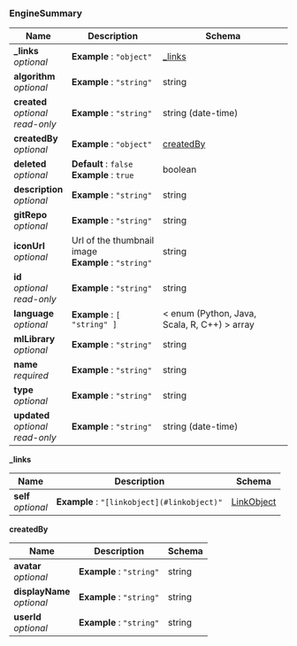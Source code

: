 
<a name="enginesummary"></a>
### EngineSummary

|Name|Description|Schema|
|---|---|---|
|**_links**  <br>*optional*|**Example** : `"object"`|[_links](#enginesummary-links)|
|**algorithm**  <br>*optional*|**Example** : `"string"`|string|
|**created**  <br>*optional*  <br>*read-only*|**Example** : `"string"`|string (date-time)|
|**createdBy**  <br>*optional*|**Example** : `"object"`|[createdBy](#enginesummary-createdby)|
|**deleted**  <br>*optional*|**Default** : `false`  <br>**Example** : `true`|boolean|
|**description**  <br>*optional*|**Example** : `"string"`|string|
|**gitRepo**  <br>*optional*|**Example** : `"string"`|string|
|**iconUrl**  <br>*optional*|Url of the thumbnail image  <br>**Example** : `"string"`|string|
|**id**  <br>*optional*  <br>*read-only*|**Example** : `"string"`|string|
|**language**  <br>*optional*|**Example** : `[ "string" ]`|< enum (Python, Java, Scala, R, C++) > array|
|**mlLibrary**  <br>*optional*|**Example** : `"string"`|string|
|**name**  <br>*required*|**Example** : `"string"`|string|
|**type**  <br>*optional*|**Example** : `"string"`|string|
|**updated**  <br>*optional*  <br>*read-only*|**Example** : `"string"`|string (date-time)|

<a name="enginesummary-links"></a>
**_links**

|Name|Description|Schema|
|---|---|---|
|**self**  <br>*optional*|**Example** : `"[linkobject](#linkobject)"`|[LinkObject](LinkObject.md#linkobject)|

<a name="enginesummary-createdby"></a>
**createdBy**

|Name|Description|Schema|
|---|---|---|
|**avatar**  <br>*optional*|**Example** : `"string"`|string|
|**displayName**  <br>*optional*|**Example** : `"string"`|string|
|**userId**  <br>*optional*|**Example** : `"string"`|string|



